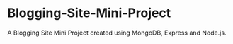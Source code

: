 # Blogging-Site-Mini-Project
A Blogging Site Mini Project created using MongoDB, Express and Node.js.
